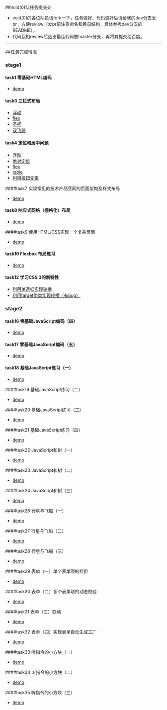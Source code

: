##void(0)队任务提交处
* void(0)的各位队员请fork一下，任务做好、代码调好后请给我的dev分支发pr，方便review（发pr前注意命名和目录结构，具体参考dev分支的README）。
* 代码互相review后选出最佳代码放master分支，再将其提交给百度。

----

##任务完成情况
### stage1
#### task1 零基础HTML编码
* [demo](http://levonlin.github.io/ife_void0/stage1/task1)

#### task3 三栏式布局
* [浮动](http://levonlin.github.io/ife_void0/stage1/task3/task3_float.html)
* [flex](http://levonlin.github.io/ife_void0/stage1/task3/task3_flex.html)
* [圣杯](http://levonlin.github.io/ife_void0/stage1/task3/task3_HolyGrail.html)
* [双飞翼](http://levonlin.github.io/ife_void0/stage1/task3/task3_doublefly.html)

#### task4 定位和居中问题
* [浮动](http://levonlin.github.io/ife_void0/stage1/task4/task4_float.html)
* [绝对定位](http://levonlin.github.io/ife_void0/stage1/task4/task4_absolute.html)
* [flex](http://levonlin.github.io/ife_void0/stage1/task4/task4_flex.html)
* [table](http://levonlin.github.io/ife_void0/stage1/task4/task4_table.html)
* [利用按钮元素](http://levonlin.github.io/ife_void0/stage1/task4/task4_button.html)

####task7 实现常见的技术产品官网的页面架构及样式布局
* [demo](http://levonlin.github.io/ife_void0/stage1/task7)

#### task8 响应式网格（栅格化）布局
* [demo](http://levonlin.github.io/ife_void0/stage1/task8)

####task9 使用HTML/CSS实现一个复杂页面
* [demo](http://levonlin.github.io/ife_void0/stage1/task9)

#### task10 Flexbox 布局练习
* [demo](http://levonlin.github.io/ife_void0/stage1/task10)

#### task12 学习CSS 3的新特性
* [利用单选框实现轮播](http://levonlin.github.io/ife_void0/stage1/task12/task12_radio.html)
* [利用target伪类实现轮播（有bug）](http://levonlin.github.io/ife_void0/stage1/task12/task12_target.html)

### stage2
#### task16 零基础JavaScript编码（四）
* [demo](http://levonlin.github.io/ife_void0/stage2/task16)

#### task17 零基础JavaScript编码（五）
* [demo](http://levonlin.github.io/ife_void0/stage2/task17)

#### task18 基础JavaScript练习（一）
* [demo](http://levonlin.github.io/ife_void0/stage2/task18)

####task19 基础JavaScript练习（二）
* [demo](http://levonlin.github.io/ife_void0/stage2/task19)

####task20 基础JavaScript练习（三）
* [demo](http://levonlin.github.io/ife_void0/stage2/task20)

####task21 基础JavaScript练习（四）
* [demo](http://levonlin.github.io/ife_void0/stage2/task21)

####task22 JavaScript和树（一）
* [demo](http://levonlin.github.io/ife_void0/stage2/task22)

####task23 JavaScript和树（二）
* [demo](http://levonlin.github.io/ife_void0/stage2/task23)

####task24 JavaScript和树（三）
* [demo](http://levonlin.github.io/ife_void0/stage2/task24)

####task26 行星与飞船（一）
* [demo](http://levonlin.github.io/ife_void0/stage2/task26)

####task27 行星与飞船（二）
* [demo](http://levonlin.github.io/ife_void0/stage2/task27)

####task28 行星与飞船（三）
* [demo](http://levonlin.github.io/ife_void0/stage2/task28)

####task29 表单（一）单个表单项的检验
* [demo](http://levonlin.github.io/ife_void0/stage2/task29)

####task30 表单（二）多个表单项的动态校验
* [demo](http://levonlin.github.io/ife_void0/stage2/task30)

####task31 表单（三）联动
* [demo](http://levonlin.github.io/ife_void0/stage2/task31)

####task32 表单（四）实现表单自动生成工厂
* [demo](http://levonlin.github.io/ife_void0/stage2/task32)

####task33 听指令的小方块（一）
* [demo](http://levonlin.github.io/ife_void0/stage2/task33)

####task34 听指令的小方块（二）
* [demo](http://levonlin.github.io/ife_void0/stage2/task34)

####task35 听指令的小方块（三）
* [demo](http://levonlin.github.io/ife_void0/stage2/task35)

